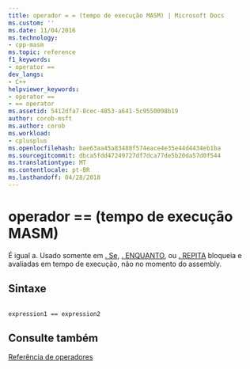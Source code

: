 ```yaml
---
title: operador = = (tempo de execução MASM) | Microsoft Docs
ms.custom: ''
ms.date: 11/04/2016
ms.technology:
- cpp-masm
ms.topic: reference
f1_keywords:
- operator ==
dev_langs:
- C++
helpviewer_keywords:
- operator ==
- == operator
ms.assetid: 5412dfa7-8cec-4853-a641-5c9550098b19
author: corob-msft
ms.author: corob
ms.workload:
- cplusplus
ms.openlocfilehash: bae63aa45a83488f574eace4e35e44d4434eb1ba
ms.sourcegitcommit: dbca5fdd47249727df7dca77de5b20da57d0f544
ms.translationtype: MT
ms.contentlocale: pt-BR
ms.lasthandoff: 04/28/2018
---
```

# <a name="operator--masm-run-time"></a>operador == (tempo de execução MASM)
É igual a. Usado somente em [. Se](../../assembler/masm/dot-if.md), [. ENQUANTO](../../assembler/masm/dot-while.md), ou [. REPITA](../../assembler/masm/dot-repeat.md) bloqueia e avaliadas em tempo de execução, não no momento do assembly.  
  
## <a name="syntax"></a>Sintaxe  
  
```  
  
expression1 == expression2  
```  
  
## <a name="see-also"></a>Consulte também  
 [Referência de operadores](../../assembler/masm/operators-reference.md)